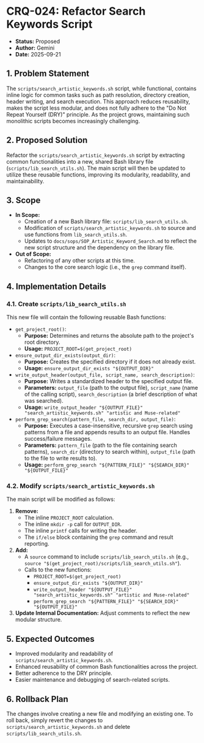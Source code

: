 # CRQ-024: Refactor Search Keywords Script

*   **Status:** Proposed
*   **Author:** Gemini
*   **Date:** 2025-09-21

## 1. Problem Statement

The `scripts/search_artistic_keywords.sh` script, while functional, contains inline logic for common tasks such as path resolution, directory creation, header writing, and search execution. This approach reduces reusability, makes the script less modular, and does not fully adhere to the "Do Not Repeat Yourself (DRY)" principle. As the project grows, maintaining such monolithic scripts becomes increasingly challenging.

## 2. Proposed Solution

Refactor the `scripts/search_artistic_keywords.sh` script by extracting common functionalities into a new, shared Bash library file (`scripts/lib_search_utils.sh`). The main script will then be updated to utilize these reusable functions, improving its modularity, readability, and maintainability.

## 3. Scope

*   **In Scope:**
    *   Creation of a new Bash library file: `scripts/lib_search_utils.sh`.
    *   Modification of `scripts/search_artistic_keywords.sh` to source and use functions from `lib_search_utils.sh`.
    *   Updates to `docs/sops/SOP_Artistic_Keyword_Search.md` to reflect the new script structure and the dependency on the library file.
*   **Out of Scope:**
    *   Refactoring of any other scripts at this time.
    *   Changes to the core search logic (i.e., the `grep` command itself).

## 4. Implementation Details

### 4.1. Create `scripts/lib_search_utils.sh`

This new file will contain the following reusable Bash functions:

*   `get_project_root()`:
    *   **Purpose:** Determines and returns the absolute path to the project's root directory.
    *   **Usage:** `PROJECT_ROOT=$(get_project_root)`
*   `ensure_output_dir_exists(output_dir)`:
    *   **Purpose:** Creates the specified directory if it does not already exist.
    *   **Usage:** `ensure_output_dir_exists "${OUTPUT_DIR}"`
*   `write_output_header(output_file, script_name, search_description)`:
    *   **Purpose:** Writes a standardized header to the specified output file.
    *   **Parameters:** `output_file` (path to the output file), `script_name` (name of the calling script), `search_description` (a brief description of what was searched).
    *   **Usage:** `write_output_header "${OUTPUT_FILE}" "search_artistic_keywords.sh" "artistic and Muse-related"`
*   `perform_grep_search(pattern_file, search_dir, output_file)`:
    *   **Purpose:** Executes a case-insensitive, recursive `grep` search using patterns from a file and appends results to an output file. Handles success/failure messages.
    *   **Parameters:** `pattern_file` (path to the file containing search patterns), `search_dir` (directory to search within), `output_file` (path to the file to write results to).
    *   **Usage:** `perform_grep_search "${PATTERN_FILE}" "${SEARCH_DIR}" "${OUTPUT_FILE}"`

### 4.2. Modify `scripts/search_artistic_keywords.sh`

The main script will be modified as follows:

1.  **Remove:**
    *   The inline `PROJECT_ROOT` calculation.
    *   The inline `mkdir -p` call for `OUTPUT_DIR`.
    *   The inline `printf` calls for writing the header.
    *   The `if/else` block containing the `grep` command and result reporting.
2.  **Add:**
    *   A `source` command to include `scripts/lib_search_utils.sh` (e.g., `source "$(get_project_root)/scripts/lib_search_utils.sh"`).
    *   Calls to the new functions:
        *   `PROJECT_ROOT=$(get_project_root)`
        *   `ensure_output_dir_exists "${OUTPUT_DIR}"`
        *   `write_output_header "${OUTPUT_FILE}" "search_artistic_keywords.sh" "artistic and Muse-related"`
        *   `perform_grep_search "${PATTERN_FILE}" "${SEARCH_DIR}" "${OUTPUT_FILE}"`
3.  **Update Internal Documentation:** Adjust comments to reflect the new modular structure.

## 5. Expected Outcomes

*   Improved modularity and readability of `scripts/search_artistic_keywords.sh`.
*   Enhanced reusability of common Bash functionalities across the project.
*   Better adherence to the DRY principle.
*   Easier maintenance and debugging of search-related scripts.

## 6. Rollback Plan

The changes involve creating a new file and modifying an existing one. To roll back, simply revert the changes to `scripts/search_artistic_keywords.sh` and delete `scripts/lib_search_utils.sh`.
